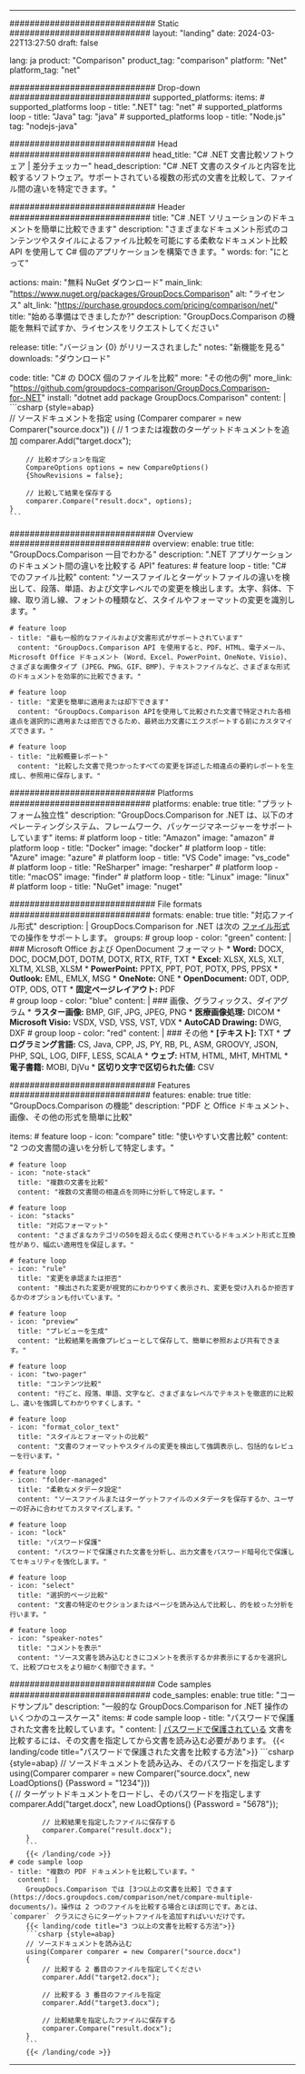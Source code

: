 
---
############################# Static ############################
layout: "landing"
date: 2024-03-22T13:27:50
draft: false

lang: ja
product: "Comparison"
product_tag: "comparison"
platform: "Net"
platform_tag: "net"

############################# Drop-down ############################
supported_platforms:
  items:
    # supported_platforms loop
    - title: ".NET"
      tag: "net"
    # supported_platforms loop
    - title: "Java"
      tag: "java"
    # supported_platforms loop
    - title: "Node.js"
      tag: "nodejs-java"

############################# Head ############################
head_title: "C# .NET 文書比較ソフトウェア | 差分チェッカー"
head_description: "C# .NET 文書のスタイルと内容を比較するソフトウェア。サポートされている複数の形式の文書を比較して、ファイル間の違いを特定できます。"

############################# Header ############################
title: "C# .NET ソリューションのドキュメントを簡単に比較できます"
description: "さまざまなドキュメント形式のコンテンツやスタイルによるファイル比較を可能にする柔軟なドキュメント比較 API を使用して C# 個のアプリケーションを構築できます。"
words:
  for: "にとって"

actions:
  main: "無料 NuGet ダウンロード"
  main_link: "https://www.nuget.org/packages/GroupDocs.Comparison"
  alt: "ライセンス"
  alt_link: "https://purchase.groupdocs.com/pricing/comparison/net/"
  title: "始める準備はできましたか?"
  description: "GroupDocs.Comparison の機能を無料で試すか、ライセンスをリクエストしてください"

release:
  title: "バージョン {0} がリリースされました"
  notes: "新機能を見る"
  downloads: "ダウンロード"

code:
  title: "C# の DOCX 個のファイルを比較"
  more: "その他の例"
  more_link: "https://github.com/groupdocs-comparison/GroupDocs.Comparison-for-.NET"
  install: "dotnet add package GroupDocs.Comparison"
  content: |
    ```csharp {style=abap}   
    // ソースドキュメントを指定
    using (Comparer comparer = new Comparer("source.docx"))
    {
        // 1 つまたは複数のターゲットドキュメントを追加
        comparer.Add("target.docx");

        // 比較オプションを指定
        CompareOptions options = new CompareOptions() 
        {ShowRevisions = false};

        // 比較して結果を保存する
        comparer.Compare("result.docx", options);
    }
    ```

############################# Overview ############################
overview:
  enable: true
  title: "GroupDocs.Comparison 一目でわかる"
  description: ".NET アプリケーションのドキュメント間の違いを比較する API"
  features:
    # feature loop
    - title: "C# でのファイル比較"
      content: "ソースファイルとターゲットファイルの違いを検出して、段落、単語、および文字レベルでの変更を検出します。太字、斜体、下線、取り消し線、フォントの種類など、スタイルやフォーマットの変更を識別します。"

    # feature loop
    - title: "最も一般的なファイルおよび文書形式がサポートされています"
      content: "GroupDocs.Comparison API を使用すると、PDF、HTML、電子メール、Microsoft Office ドキュメント (Word、Excel、PowerPoint、OneNote、Visio)、さまざまな画像タイプ (JPEG、PNG、GIF、BMP)、テキストファイルなど、さまざまな形式のドキュメントを効率的に比較できます。"

    # feature loop
    - title: "変更を簡単に適用または却下できます"
      content: "GroupDocs.Comparison APIを使用して比較された文書で特定された各相違点を選択的に適用または拒否できるため、最終出力文書にエクスポートする前にカスタマイズできます。"

    # feature loop
    - title: "比較概要レポート"
      content: "比較した文書で見つかったすべての変更を詳述した相違点の要約レポートを生成し、参照用に保存します。"

############################# Platforms ############################
platforms:
  enable: true
  title: "プラットフォーム独立性"
  description: "GroupDocs.Comparison for .NET は、以下のオペレーティングシステム、フレームワーク、パッケージマネージャーをサポートしています"
  items:
    # platform loop
    - title: "Amazon"
      image: "amazon"
    # platform loop
    - title: "Docker"
      image: "docker"
    # platform loop
    - title: "Azure"
      image: "azure"
    # platform loop
    - title: "VS Code"
      image: "vs_code"
    # platform loop
    - title: "ReSharper"
      image: "resharper"
    # platform loop
    - title: "macOS"
      image: "finder"
    # platform loop
    - title: "Linux"
      image: "linux"
    # platform loop
    - title: "NuGet"
      image: "nuget"

############################# File formats ############################
formats:
  enable: true
  title: "対応ファイル形式"
  description: |
    GroupDocs.Comparison for .NET は次の [ファイル形式](https://docs.groupdocs.com/comparison/net/supported-document-formats/) での操作をサポートします。
  groups:
    # group loop
    - color: "green"
      content: |
        ### Microsoft Office および OpenDocument フォーマット
        * **Word:** DOCX, DOC, DOCM,DOT, DOTM, DOTX, RTX, RTF, TXT
        * **Excel:** XLSX, XLS, XLT, XLTM, XLSB, XLSM
        * **PowerPoint:** PPTX, PPT, POT, POTX, PPS, PPSX
        * **Outlook:** EML, EMLX, MSG
        * **OneNote:** ONE
        * **OpenDocument:** ODT, ODP, OTP, ODS, OTT
        * **固定ページレイアウト:** PDF        
    # group loop
    - color: "blue"
      content: |
        ### 画像、グラフィックス、ダイアグラム
        * **ラスター画像:** BMP, GIF, JPG, JPEG, PNG
        * **医療画像処理:** DICOM
        * **Microsoft Visio:** VSDX, VSD, VSS, VST, VDX
        * **AutoCAD Drawing:** DWG, DXF
      # group loop
    - color: "red"
      content: |
        ### その他
        * **[テキスト]:** TXT
        * **プログラミング言語:** CS, Java, CPP, JS, PY, RB, PL, ASM, GROOVY, JSON, PHP, SQL, LOG, DIFF, LESS, SCALA
        * **ウェブ:** HTM, HTML, MHT, MHTML
        * **電子書籍:** MOBI, DjVu
        * **区切り文字で区切られた値:** CSV

############################# Features ############################
features:
  enable: true
  title: "GroupDocs.Comparison の機能"
  description: "PDF と Office ドキュメント、画像、その他の形式を簡単に比較"

  items:
    # feature loop
    - icon: "compare"
      title: "使いやすい文書比較"
      content: "2 つの文書間の違いを分析して特定します。"

    # feature loop
    - icon: "note-stack"
      title: "複数の文書を比較"
      content: "複数の文書間の相違点を同時に分析して特定します。"

    # feature loop
    - icon: "stacks"
      title: "対応フォーマット"
      content: "さまざまなカテゴリの50を超える広く使用されているドキュメント形式と互換性があり、幅広い適用性を保証します。"

    # feature loop
    - icon: "rule"
      title: "変更を承認または拒否"
      content: "検出された変更が視覚的にわかりやすく表示され、変更を受け入れるか拒否するかのオプションも付いています。"

    # feature loop
    - icon: "preview"
      title: "プレビューを生成"
      content: "比較結果を画像プレビューとして保存して、簡単に参照および共有できます。"

    # feature loop
    - icon: "two-pager"
      title: "コンテンツ比較"
      content: "行ごと、段落、単語、文字など、さまざまなレベルでテキストを徹底的に比較し、違いを強調してわかりやすくします。"

    # feature loop
    - icon: "format_color_text"
      title: "スタイルとフォーマットの比較"
      content: "文書のフォーマットやスタイルの変更を検出して強調表示し、包括的なレビューを行います。"

    # feature loop
    - icon: "folder-managed"
      title: "柔軟なメタデータ設定"
      content: "ソースファイルまたはターゲットファイルのメタデータを保存するか、ユーザーの好みに合わせてカスタマイズします。"

    # feature loop
    - icon: "lock"
      title: "パスワード保護"
      content: "パスワードで保護された文書を分析し、出力文書をパスワード暗号化で保護してセキュリティを強化します。"

    # feature loop
    - icon: "select"
      title: "選択的ページ比較"
      content: "文書の特定のセクションまたはページを読み込んで比較し、的を絞った分析を行います。"

    # feature loop
    - icon: "speaker-notes"
      title: "コメントを表示"
      content: "ソース文書を読み込むときにコメントを表示するか非表示にするかを選択して、比較プロセスをより細かく制御できます。"

############################# Code samples ############################
code_samples:
  enable: true
  title: "コードサンプル"
  description: "一般的な GroupDocs.Comparison for .NET 操作のいくつかのユースケース"
  items:
    # code sample loop
    - title: "パスワードで保護された文書を比較しています。"
      content: |
        [パスワードで保護されている](https://docs.groupdocs.com/comparison/net/load-password-protected-documents/) 文書を比較するには、その文書を指定してから文書を読み込む必要があります。
        {{< landing/code title="パスワードで保護された文書を比較する方法">}}
        ```csharp {style=abap}
        // ソースドキュメントを読み込み、そのパスワードを指定します
        using(Comparer comparer = new Comparer("source.docx", new LoadOptions() {Password = "1234"}))  
        {
            // ターゲットドキュメントをロードし、そのパスワードを指定します
            comparer.Add("target.docx", new LoadOptions() {Password = "5678"});

            // 比較結果を指定したファイルに保存する
            comparer.Compare("result.docx");
        }
        ```
        {{< /landing/code >}}
    # code sample loop
    - title: "複数の PDF ドキュメントを比較しています。"
      content: |
        GroupDocs.Comparison では [3つ以上の文書を比較] できます (https://docs.groupdocs.com/comparison/net/compare-multiple-documents/)。操作は 2 つのファイルを比較する場合とほぼ同じです。あとは、`comparer` クラスにさらにターゲットファイルを追加すればいいだけです。
        {{< landing/code title="3 つ以上の文書を比較する方法">}}
        ```csharp {style=abap}   
        // ソースドキュメントを読み込む
        using(Comparer comparer = new Comparer("source.docx") 
        {
            // 比較する 2 番目のファイルを指定してください
            comparer.Add("target2.docx");
            
            // 比較する 3 番目のファイルを指定
            comparer.Add("target3.docx");
            
            // 比較結果を指定したファイルに保存する
            comparer.Compare("result.docx");
        }
        ```
        {{< /landing/code >}}

---
